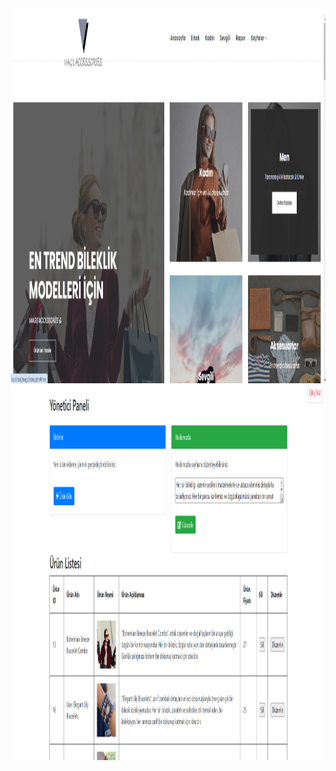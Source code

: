 <img src="https://raw.githubusercontent.com/mertadali/web_project-mags/main/assets/images/ana.png" width="1200" height="600" alt="Açıklama">


<img src="https://raw.githubusercontent.com/mertadali/web_project-mags/main/assets/images/admin.png" width="1200" height="600" alt="Açıklama">






